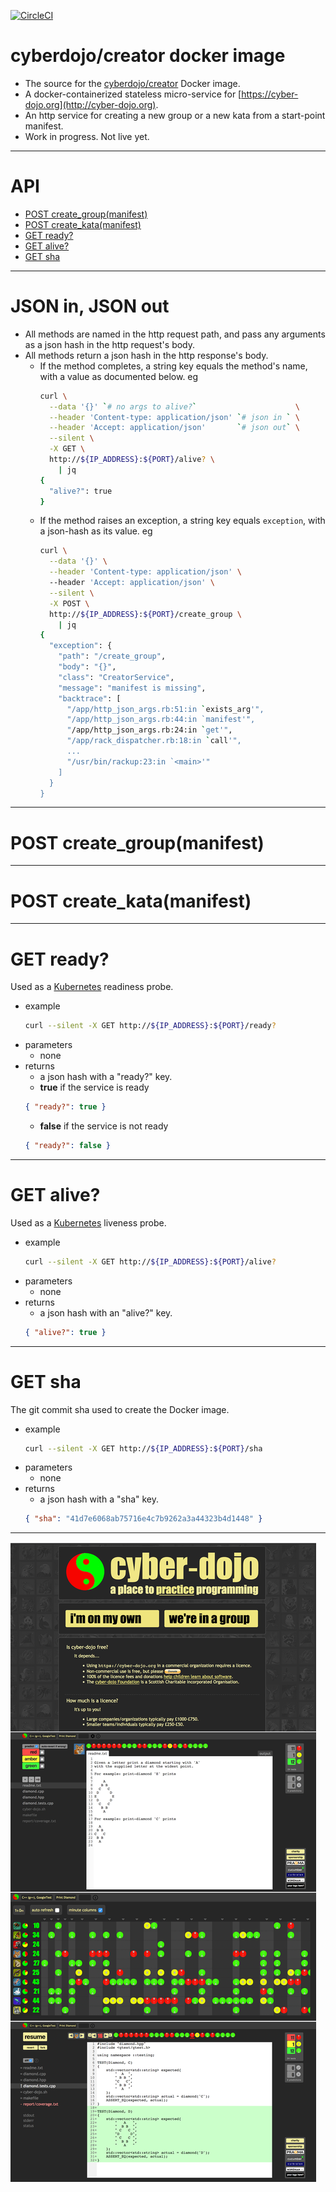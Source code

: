 [![CircleCI](https://circleci.com/gh/cyber-dojo/creator.svg?style=svg)](https://circleci.com/gh/cyber-dojo/creator)

# cyberdojo/creator docker image

- The source for the [cyberdojo/creator](https://hub.docker.com/r/cyberdojo/creator/tags) Docker image.
- A docker-containerized stateless micro-service for [https://cyber-dojo.org](http://cyber-dojo.org).
- An http service for creating a new group or a new kata from a start-point manifest.
- Work in progress. Not live yet.

- - - -
# API
  * [POST create_group(manifest)](#post-creategroupmanifest)
  * [POST create_kata(manifest)](#post-createkatamanifest)
  * [GET ready?](#get-http-ready)
  * [GET alive?](#get-alive)  
  * [GET sha](#get-sha)

- - - -
# JSON in, JSON out
  * All methods are named in the http request path, and pass any
    arguments as a json hash in the http request's body.
  * All methods return a json hash in the http response's body.
    * If the method completes, a string key equals the method's name, with
      a value as documented below. eg
      ```bash
      curl \
        --data '{}' `# no args to alive?`                      \
        --header 'Content-type: application/json' `# json in ` \
        --header 'Accept: application/json'       `# json out` \
        --silent \
        -X GET \
        http://${IP_ADDRESS}:${PORT}/alive? \
          | jq      
      {
        "alive?": true
      }
      ```
    * If the method raises an exception, a string key equals ```exception```, with
      a json-hash as its value. eg
      ```bash
      curl \
        --data '{}' \
        --header 'Content-type: application/json' \        
        --header 'Accept: application/json' \
        --silent \
        -X POST \
        http://${IP_ADDRESS}:${PORT}/create_group \
          | jq      
      {
        "exception": {
          "path": "/create_group",
          "body": "{}",
          "class": "CreatorService",
          "message": "manifest is missing",
          "backtrace": [
            "/app/http_json_args.rb:51:in `exists_arg'",
            "/app/http_json_args.rb:44:in `manifest'",
            "/app/http_json_args.rb:24:in `get'",
            "/app/rack_dispatcher.rb:18:in `call'",
            ...
            "/usr/bin/rackup:23:in `<main>'"
          ]
        }
      }
      ```

- - - -
# POST create_group(manifest)

- - - -
# POST create_kata(manifest)

- - - -
# GET ready?
Used as a [Kubernetes](https://kubernetes.io/) readiness probe.
- example
  ```bash     
  curl --silent -X GET http://${IP_ADDRESS}:${PORT}/ready?
  ```
- parameters
  * none
- returns
  * a json hash with a "ready?" key.
  * **true** if the service is ready
  ```json
  { "ready?": true }
  ```
  * **false** if the service is not ready
  ```json
  { "ready?": false }
  ```

- - - -
# GET alive?
Used as a [Kubernetes](https://kubernetes.io/) liveness probe.
- example
  ```bash     
  curl --silent -X GET http://${IP_ADDRESS}:${PORT}/alive?
  ```
- parameters
  * none
- returns
  * a json hash with an "alive?" key.
  ```json
  { "alive?": true }
  ```

- - - -
# GET sha
The git commit sha used to create the Docker image.
- example
  ```bash     
  curl --silent -X GET http://${IP_ADDRESS}:${PORT}/sha
  ```
- parameters
  * none
- returns
  * a json hash with a "sha" key.
  ```json
  { "sha": "41d7e6068ab75716e4c7b9262a3a44323b4d1448" }
  ```

- - - -
![cyber-dojo.org home page](https://github.com/cyber-dojo/cyber-dojo/blob/master/shared/home_page_snapshot.png)
